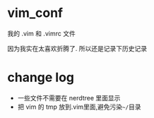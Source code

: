 # vim_conf
我的 .vim 和 .vimrc 文件

因为我实在太喜欢折腾了. 所以还是记录下历史记录

# change log
* 一些文件不需要在 nerdtree 里面显示
* 把 vim 的 tmp 放到.vim里面,避免污染`~/`目录
